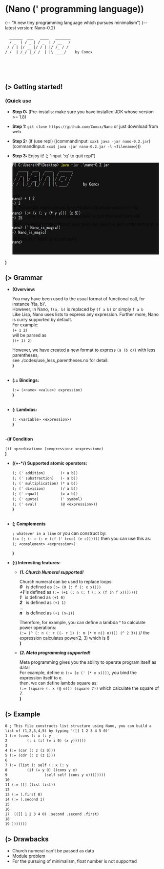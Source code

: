 # (Nano (' programming language))
(-- "A new tiny programming language which pursues minimalism")
(-- latest version: Nano-0.2)

      ______  ___   ____   _______
      / _  | / _ | / _  | / __   /
     / / | |/ __ |/ / | |/ /_ / /
    / /  | /_/ |_/ /  | |\ ____/    by Comcx
<br><br><br>

## (> Getting started!
### (Quick use
   - **Step 0:**  (Pre-installs: make sure you have installed JDK whose version >= 1.8)  
   - **Step 1:**  `git clone https://github.com/Comcx/Nano` or just download from web  
   - **Step 2:**  (if (use repl) ((commandInput: `xxx$ java -jar nano-0.2.jar`) (commandInput: `xxx$ java -jar nano-0.2.jar -l <filename>`)))  
   - **Step 3:**  Enjoy it! (; "input ':q' to quit repl")  
       
     <img width="540" height="300" src="https://github.com/Comcx/Nano/blob/master/usage.JPG"/>
  
   **)**  

## (> Grammar
  
- **(Overview:**  
  
  You may have been used to the usual format of functional call, for instance 'f(a, b)'.   
  However, in Nano, `f(a, b)` is replaced by `(f a b)` or simply `f a b`  
  Like Lisp, Nano uses lists to express any expression. Further more, Nano is curry supported by default.  
  For example:    
  `(+ 1 2)`  
  will be parsed as   
  `((+ 1) 2)`  
    
  However, we have created a new format to express `(a (b c))` with less parentheses,  
  see ./codes/use_less_parentheses.no for detail.  
  **)**<br><br>
  
  
- **(:= Bindings:**  
  
  `(:= (<name> <value>) expression)`  
  **)**<br><br>
  
  
- **(: Lambdas:**  
  
  `(: <variable> <expression>)`  
  **)**<br><br>  
  
-**(if Condition**
    
  `(if <predication> (<expression> <expression>)`  
  **)**
  
- **((+-*/) Supported atomic operators:**  
  
  `(; (' addition)       (+ a b))`  
  `(; (' substraction)   (- a b))`  
  `(; (' multiplication) (* a b))`  
  `(; (' division)       (/ a b)) `  
  `(; (' equal)          (= a b))`  
  `(; (' quote)          (' symbol)`  
  `(; (' eval)           (@ <expression>))`  
  **)**<br><br>
  
- **(; Complements**
  
  `; whatever in a line` or you can construct by:  
  `(:= (; (: c (: e (if (' true) (e c))))))` then you can use this as:  
  `(; <complement> <expression>)`  
  
  **)**
  
  
- **(:) Interesting features:**  
  
  - ***(1. Church Numeral supported!***   
  
    Church numeral can be used to replace loops:  
    ***0*** &nbsp; is defined as `(:= (0 (: f (: x x))))`  
    ***+1*** is defined as `(:= (+1 (: n (: f (: x (f (n f x)))))))`  
    ***1*** &nbsp; is defined as `(+1 0)`  
    ***2*** &nbsp; is defined as `(+1 1)`  
    ...  
    ***n*** &nbsp; is defined as `(+1 (n-1))` 
      
    Therefore, for example, you can define a lambda ^ to calculate power operations:  
    `(:= (^ (: n (: r ((- r 1) (: m (* m n)) n)))) (^ 2 3))` // the expression calculates power(2, 3) which is 8  
  **)**
    
  - ***(2. Meta programming supported!***
    
    Meta programming gives you the ability to operate program itself as data!  
    For example, define x: `(:= (e (' (* x x))))`, you bind the expression itself to e.  
    then, we can define lambda square as:  
    `(:= (square (: x (@ e))) (square 7))` which calculate the square of 7.  
    **)**


## (> Example  
  
  ```
  0 ; This file constructs list structure using Nano, you can build a list of (1,2,3,4,5) by typing '([] 1 2 3 4 5 0)'
  1 (:= (cons (: x (: y
  2         (: i (if (= i 0) (x y))))))
  3         
  4 (:= (car (: z (z 0)))
  5 (:= (cdr (: z (z 1)))
  6 
  7 (:= (list (: self (: x (: y
  8         (if (= y 0) ((cons y x)
  9                 (self self (cons y x))))))))
 10                 
 11 (:= ([] (list list))
 12  
 13 (:= (.first 0)
 14 (:= (.second 1)
 15 
 16 
 17  (([] 1 2 3 4 0) .second .second .first)
 18 
 19 )))))))
```

  
## (> Drawbacks  
  
  - Church numeral can't be passed as data
  - Module problem
  - For the pursuing of minimalism, float number is not supported

